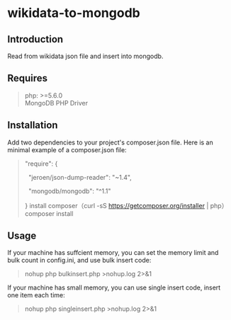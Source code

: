 # wikidata-to-mongodb

## Introduction  
Read from wikidata json file and insert into mongodb.

## Requires  
> php: >=5.6.0  
> MongoDB PHP Driver

## Installation  
Add two dependencies to your project's composer.json file. Here is an minimal example of a composer.json file:

> "require": { 
> 
>   "jeroen/json-dump-reader": "~1.4", 
> 
>   "mongodb/mongodb": "^1.1"  
> 
> }
> install composer（curl -sS https://getcomposer.org/installer | php）
> composer install

## Usage  
If your machine has suffcient memory, you can set the memory limit and bulk count in config.ini, and use bulk insert code:
> nohup php bulkinsert.php >nohup.log 2>&1

If your machine has small memory, you can use single insert code, insert one item each time: 
> nohup php singleinsert.php >nohup.log 2>&1    
